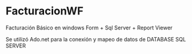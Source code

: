 # FacturacionWF
Facturación Básico en windows Form + Sql Server + Report Viewer


Se utilizó Ado.net para la conexión y mapeo de datos de DATABASE SQL SERVER
